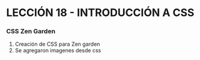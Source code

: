 # LECCIÓN 18 - INTRODUCCIÓN A CSS
### CSS Zen Garden 

1. Creación de CSS para Zen garden
2. Se agregaron imagenes desde css
